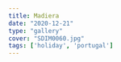 ```yaml
---
title: Madiera
date: "2020-12-21"
type: "gallery"
cover: "SDIM0060.jpg"
tags: ['holiday', 'portugal']
---
```


